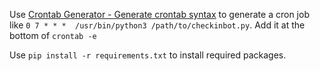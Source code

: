 
Use [Crontab Generator - Generate crontab syntax](https://crontab-generator.org/) to generate a cron job like `0 7 * * *  /usr/bin/python3 /path/to/checkinbot.py`. Add it at the bottom of `crontab -e`

Use `pip install -r requirements.txt` to install required packages.

